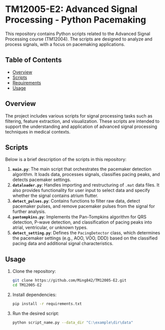 # TM12005-E2: Advanced Signal Processing - Python Pacemaking

This repository contains Python scripts related to the Advanced Signal Processing course (TM12004). The scripts are designed to analyze and process signals, with a focus on pacemaking applications.

## Table of Contents

- [Overview](#overview)
- [Scripts](#scripts)
- [Requirements](#requirements)
- [Usage](#usage)

## Overview

The project includes various scripts for signal processing tasks such as filtering, feature extraction, and visualization. These scripts are intended to support the understanding and application of advanced signal processing techniques in medical contexts.

## Scripts

Below is a brief description of the scripts in this repository:

1. **`main.py`**: The main script that orchestrates the pacemaker detection algorithm. It loads data, processes signals, classifies pacing peaks, and detects pacemaker settings.
2. **`dataloader.py`**: Handles importing and restructuring of `.mat` data files. It also provides functionality for user input to select data and specify whether the signal contains atrium flutter.
3. **`detect_pulses.py`**: Contains functions to filter raw data, detect pacemaker pulses, and remove pacemaker pulses from the signal for further analysis.
4. **`pantompkins.py`**: Implements the Pan-Tompkins algorithm for QRS detection, P-wave detection, and classification of pacing peaks into atrial, ventricular, or unknown types.
5. **`detect_setting.py`**: Defines the `PacingDetector` class, which determines the pacemaker settings (e.g., AOO, VOO, DDD) based on the classified pacing data and additional signal characteristics.

## Usage

1. Clone the repository:
   ```bash
   git clone https://github.com/Ming842/TM12005-E2.git
   cd TM12005-E2
   ```
2. Install dependencies:
   ```bash
   pip install -r requirements.txt
   ```
3. Run the desired script:
   ```bash
   python script_name.py --data_dir "C:\example\dir\data"
   ```
